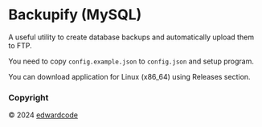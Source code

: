 # Backupify (MySQL)
A useful utility to create database backups and automatically upload them to FTP.

You need to copy `config.example.json` to `config.json` and setup program.

You can download application for Linux (x86_64) using Releases section.

### Copyright
&copy; 2024 [edwardcode](https://edwardcode.net)